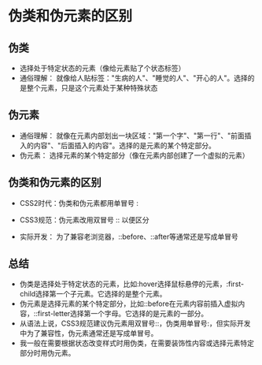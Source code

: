 # 伪类和伪元素的区别

## 伪类

- 选择处于特定状态的元素（像给元素贴了个状态标签）
- 通俗理解： 就像给人贴标签："生病的人"、"睡觉的人"、"开心的人"。选择的是整个元素，只是这个元素处于某种特殊状态

## 伪元素

- 通俗理解： 就像在元素内部划出一块区域："第一个字"、"第一行"、"前面插入的内容"、"后面插入的内容"。选择的是元素的某个特定部分。
- 伪元素： 选择元素的某个特定部分（像在元素内部创建了一个虚拟的元素）

## 伪类和伪元素的区别

- CSS2时代：伪类和伪元素都用单冒号 :

- CSS3规范：伪元素改用双冒号 :: 以便区分

- 实际开发： 为了兼容老浏览器，::before、::after等通常还是写成单冒号

## 总结

- 伪类是选择处于特定状态的元素，比如:hover选择鼠标悬停的元素，:first-child选择第一个子元素。它选择的是整个元素。
- 伪元素是选择元素的某个特定部分，比如::before在元素内容前插入虚拟内容，::first-letter选择第一个字母。它选择的是元素的一部分。
- 从语法上说，CSS3规范建议伪元素用双冒号::，伪类用单冒号:，但实际开发中为了兼容性，伪元素通常还是写成单冒号。
- 我一般在需要根据状态改变样式时用伪类，在需要装饰性内容或选择元素特定部分时用伪元素。

